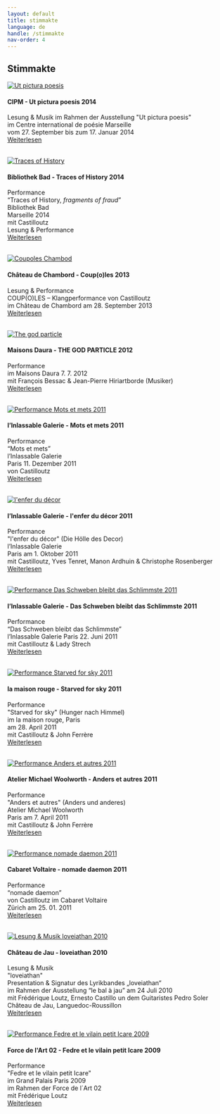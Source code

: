 ```yaml
---
layout: default
title: stimmakte
language: de
handle: /stimmakte
nav-order: 4
---
```

## Stimmakte  
  
<a href="/perfutpicturapoesis" title="Weiterlesen"><img src="/images/ut-pictura-poesis-expo2.jpg" alt="Ut pictura poesis" class="img-left"></a>
#### CIPM - Ut pictura poesis 2014  
  
Lesung & Musik 
im Rahmen der Ausstellung "Ut pictura poesis"  
im Centre international de poésie Marseille  
vom 27. September bis zum 17. Januar 2014  
[Weiterlesen](/perfutpicturapoesis "Ut pictura poesis 2014") 
<br style="clear:both" />
<br style="clear:both" />

<a href="/perftraces" title="Weiterlesen"><img src="/galeries/performance-traces/Image03.jpg" alt="Traces of History" class="img-left"></a>
#### Bibliothek Bad - Traces of History 2014 
  
Performance  
“Traces of History, *fragments of fraud*”  
Bibliothek Bad  
Marseille 2014  
mit Castilloutz  
Lesung & Performance  
[Weiterlesen](/perftraces "Traces of History 2014") 
<br style="clear:both" />
<br style="clear:both" />

<a href="/perfcoupoles" title="Weiterlesen"><img src="/images/coupoles-performance-chambord0.jpg" alt="Coupoles Chambod" class="img-left"></a>
#### Château de Chambord - Coup(o)les 2013 
  
Lesung & Performance  
COUP(O)LES – Klangperformance von Castilloutz  
im Château de Chambord am 28. September 2013  
[Weiterlesen](/perfcoupoles "Coupoles Chambord") 
<br style="clear:both" />
<br style="clear:both" />

<a href="/perfgodparticle" title="Weiterlesen"><img src="/images/godparticle0.jpg" alt="The god particle" class="img-left"></a>
#### Maisons Daura - THE GOD PARTICLE 2012  
  
Performance  
im Maisons Daura 7. 7. 2012  
mit François Bessac & Jean-Pierre Hiriartborde (Musiker)  
[Weiterlesen](/perfgodparticle "The god particle") 
<br style="clear:both" />
<br style="clear:both" />

<a href="/perfmets" title="Weiterlesen"><img src="/galeries/performance-mets/voix-chocolactees.jpg" alt="Performance Mots et mets 2011" class="img-left"></a>
#### l’Inlassable Galerie - Mots et mets 2011 
  
Performance  
“Mots et mets”  
l’Inlassable Galerie  
Paris 11. Dezember 2011  
von Castilloutz  
[Weiterlesen](/perfmets "Mots et mets") 
<br style="clear:both" />
<br style="clear:both" />

<a href="/perfenfer" title="Weiterlesen"><img src="/galeries/performance-enferdudecor/l-enfer-du-decor-invitation-web-2.jpg" alt="l'enfer du décor" class="img-left"></a>
#### l’Inlassable Galerie  - l'enfer du décor 2011    
  
Performance  
"l'enfer du décor" (Die Hölle des Decor)  
l’Inlassable Galerie  
Paris am 1. Oktober 2011  
mit Castilloutz, Yves Tenret, Manon Ardhuin & Christophe Rosenberger  
[Weiterlesen](/perfenfer "l'enfer du décor") 
<br style="clear:both" />
<br style="clear:both" />

<a href="/perfdasschweben" title="Weiterlesen"><img src="/galeries/performance-dasschweben/invitation-22-juin-2011-vitrine-noir-web.jpg" alt="Performance Das Schweben bleibt das Schlimmste 2011" class="img-left"></a>
#### l’Inlassable Galerie - Das Schweben bleibt das Schlimmste 2011  

Performance  
“Das Schweben bleibt das Schlimmste”  
l’Inlassable Galerie Paris 22. Juni 2011   
mit Castilloutz & Lady Strech  
[Weiterlesen](/perfdasschweben "Performance Das Schweben bleibt das Schlimmste 2011") 
<br style="clear:both" />
<br style="clear:both" />
  
<a href="/perfstarvedforsky" title="Weiterlesen"><img src="/galeries/performance-starvedforsky/devant-starved-for-sky001-Ernesto-Castillo.jpg" alt="Performance Starved for sky 2011" class="img-left"></a>
#### la maison rouge - Starved for sky 2011  

Performance  
"Starved for sky" (Hunger nach Himmel)  
im la maison rouge, Paris  
am  28. April 2011  
mit Castilloutz & John Ferrère  
[Weiterlesen](/perfstarvedforsky "Performance Starved for sky 2011") 
<br style="clear:both" />
<br style="clear:both" />

<a href="/perfanders" title="Weiterlesen"><img src="/galeries/performance-anderswoolworth/anders-einladung-Ernesto-Castillo.jpg" alt="Performance Anders et autres 2011" class="img-left"></a>
#### Atelier Michael Woolworth - Anders et autres 2011  

Performance  
"Anders et autres" (Anders und anderes)  
Atelier Michael Woolworth  
Paris am 7. April 2011  
mit Castilloutz & John Ferrère  
[Weiterlesen](/perfanders "Performance Anders et autres 2011") 
<br style="clear:both" />
<br style="clear:both" />
  
<a href="/perfnomadedaemon" title="Weiterlesen"><img src="/galeries/performance-nomadedaemon/IMG_0765.jpg" alt="Performance nomade daemon 2011" class="img-left"></a>
#### Cabaret Voltaire - nomade daemon 2011    
  
Performance  
“nomade daemon”  
von Castilloutz
im Cabaret Voltaire  
Zürich am 25. 01. 2011  
[Weiterlesen](/perfnomadedaemon "Performance nomade daemon 2011") 
<br style="clear:both" />
<br style="clear:both" />

<a href="/perfloveiathan" title="Weiterlesen"><img src="/galeries/performance-loveiathan/bal-a-jau.jpg" alt="Lesung & Musik loveiathan 2010" class="img-left"></a>
#### Château de Jau - loveiathan 2010    
  
Lesung & Musik  
"loveiathan"  
Presentation & Signatur des Lyrikbandes „loveiathan“  
im Rahmen der Ausstellung “le bal à jau” am 24 Juli 2010  
mit Frédérique Loutz, Ernesto Castillo un dem Guitaristes Pedro Soler  
Château de Jau, Languedoc-Roussillon  
[Weiterlesen](/perfloveiathan "Lesung & Musik loveiathan 2010") 
<br style="clear:both" />
<br style="clear:both" />
  
<a href="/perfforcedelart" title="Weiterlesen"><img src="/galeries/performance-forcedelart/DSCF0664.jpg" alt="Performance Fedre et le vilain petit Icare 2009" class="img-left"></a>
#### Force de l'Art 02 - Fedre et le vilain petit Icare 2009  
  
Performance  
"Fedre et le vilain petit Icare"  
im Grand Palais Paris 2009  
im Rahmen der Force de l´Art 02   
mit Frédérique Loutz  
[Weiterlesen](/perfforcedelart "Performance Fedre et le vilain petit Icare 2009") 
<br style="clear:both" />
<br style="clear:both" />


   

  
